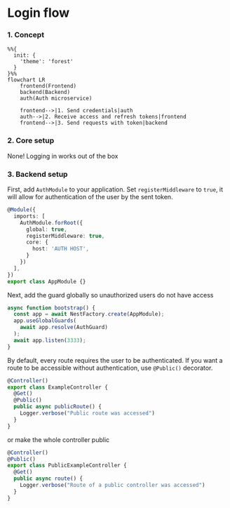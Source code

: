 # Login flow

### 1. Concept

```mermaid
%%{
  init: {
    'theme': 'forest'
  }
}%%
flowchart LR
    frontend(Frontend)
    backend(Backend)
    auth(Auth microservice)
    
    frontend-->|1. Send credentials|auth
    auth-->|2. Receive access and refresh tokens|frontend
    frontend-->|3. Send requests with token|backend
```

### 2. Core setup

None! Logging in works out of the box

### 3. Backend setup

First, add `AuthModule` to your application. Set `registerMiddleware` to `true`, it will allow for authentication of the user by the sent token.

```ts
@Module({
  imports: [
    AuthModule.forRoot({
      global: true,
      registerMiddleware: true,
      core: {
        host: 'AUTH HOST',
      }
    })
  ],
})
export class AppModule {}
```

Next, add the guard globally so unauthorized users do not have access

```ts
async function bootstrap() {
  const app = await NestFactory.create(AppModule);
  app.useGlobalGuards(
    await app.resolve(AuthGuard)
  );
  await app.listen(3333);
}
```
By default, every route requires the user to be authenticated.
If you want a route to be accessible without authentication, use `@Public()` decorator.

```ts
@Controller()
export class ExampleController {
  @Get()
  @Public()
  public async publicRoute() {
    Logger.verbose("Public route was accessed")
  }
}
```

or make the whole controller public

```ts
@Controller()
@Public()
export class PublicExampleController {
  @Get()
  public async route() {
    Logger.verbose("Route of a public controller was accessed")
  }
}
```
